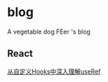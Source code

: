 # blog
A vegetable dog FEer 's blog

## React
<a href="https://github.com/laoyutong/blog/issues/1" target="_blank">从自定义Hooks中深入理解useRef</a>
